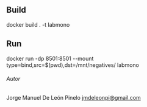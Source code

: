 ## Build

docker build . -t labmono

## Run
docker run -dp 8501:8501 --mount type=bind,src=$(pwd),dst=/mnt/negatives/ labmono

###### Autor
Jorge Manuel De León Pinelo
jmdeleonpi@gmail.com